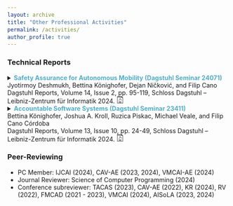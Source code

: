 ```yaml
---
layout: archive
title: "Other Professional Activities"
permalink: /activities/
author_profile: true
---
```


### Technical Reports


<details>
<summary> 
<strong style="color:#52adc8">Safety Assurance for Autonomous Mobility (Dagstuhl Seminar 24071)</strong> <br>
Jyotirmoy Deshmukh, Bettina Könighofer, Dejan Ničković, and Filip Cano
<br>
Dagstuhl Reports, Volume 14, Issue 2, pp. 95-119, Schloss Dagstuhl – Leibniz-Zentrum für Informatik 2024.
<a href="https://drops.dagstuhl.de/storage/04dagstuhl-reports/volume14/issue02/24071/DagRep.14.2.95/DagRep.14.2.95.pdf"
style="text-decoration: none;">
<img src="./../images/pdf-svg.svg" width=16em title="pdf"/>
</a>
</summary>
<br>
<div style="margin-left: 2em">
<strong> Abstract: </strong>
This report documents the program and the outcomes of the Dagstuhl Seminar "Safety Assurance for Autonomous Mobility" (24071). The seminar brought together an interdisciplinary group of researchers and practitioners from the fields of formal methods, cyber-physical systems, and artificial intelligence, with a common interest in autonomous mobility. Through a series of talks, working groups, and open problem discussions, participants explored the challenges and opportunities associated with ensuring the safety of autonomous systems in various domains, including industrial automation, automotive, railways, and aerospace. Key topics addressed included the need for industrial-grade autonomous products to operate reliably in safety-critical environments, highlighting the lack of standardized procedures for obtaining safety certifications for AI-based systems. Recent advancements in the verification and validation (V&V) of autonomous mobility systems were presented, focusing on requirements verification, testing, certification, and correct-by-design approaches. Overall, the seminar provided a comprehensive overview of the current state and future directions in safe autonomous mobility, emphasizing the need for interdisciplinary collaboration and innovation to address the complex challenges in this rapidly evolving field.
<br>
<br>
<details><summary>BibTex:</summary>
<pre>
@Article{deshmukh_et_al:DagRep.14.2.95,
  author =	{Deshmukh, Jyotirmoy and K\"{o}nighofer, Bettina and Ni\v{c}kovi\'{c}, Dejan and Cano, Filip},
  title =	{Safety Assurance for Autonomous Mobility (Dagstuhl Seminar 24071)},
  pages =	{95--119},
  journal =	{Dagstuhl Reports},
  ISSN =	{2192-5283},
  year =	{2024},
  volume =	{14},
  number =	{2},
  editor =	{Deshmukh, Jyotirmoy and K\"{o}nighofer, Bettina and Ni\v{c}kovi\'{c}, Dejan and Cano, Filip},
  publisher =	{Schloss Dagstuhl -- Leibniz-Zentrum f{\"u}r Informatik},
  address =	{Dagstuhl, Germany},
  URL =		{https://drops.dagstuhl.de/entities/document/10.4230/DagRep.14.2.95},
  URN =		{urn:nbn:de:0030-drops-205009},
  doi =		{10.4230/DagRep.14.2.95},
  annote =	{Keywords: aerospace, automotive, autonomy, formal methods, railway}
}

</pre>
</details>
</div>
</details>




<details>
<summary> 
<strong style="color:#52adc8">Accountable Software Systems (Dagstuhl Seminar 23411)</strong> <br>
Bettina Könighofer, Joshua A. Kroll, Ruzica Piskac, Michael Veale, and Filip Cano Córdoba
<br>
Dagstuhl Reports, Volume 13, Issue 10, pp. 24-49, Schloss Dagstuhl – Leibniz-Zentrum für Informatik 2024.
<a href="https://drops.dagstuhl.de/storage/04dagstuhl-reports/volume13/issue10/23411/DagRep.13.10.24/DagRep.13.10.24.pdf"
style="text-decoration: none;">
<img src="./../images/pdf-svg.svg" width=16em title="pdf"/>
</a>
</summary>
<br>
<div style="margin-left: 2em">
<strong> Abstract: </strong>
This report documents the program and the outcomes of Dagstuhl Seminar 23411 "Accountable Software Systems". The seminar brought together an interdisciplinary group of researchers from the fields of formal methods, machine learning, philosophy, political science, law, and policy studies to address the critical issue of accountability in the development and deployment of software systems. As these systems increasingly assume roles within safety-critical domains of society, including transportation, healthcare, recruitment, and the judiciary, the seminar aimed to explore the multifaceted concept of accountability, its significance, and its implementation challenges in this context. During the seminar, experts engaged deeply in discussions, presentations, and collaborative sessions, focusing on key themes such as the application of formal tools in socio-technical accountability, the impact of computing infrastructures on software accountability, and the innovation of formal languages and models to improve accountability measures. This interdisciplinary dialogue underscored the complexities involved in defining and operationalizing accountability, especially in light of technological advancements and their societal implications. The participants of the seminar reached a consensus on the pressing need for ongoing research and cross-disciplinary efforts to develop effective accountability mechanisms, highlighting the critical role of integrating socio-technical approaches and formal methodologies to enhance the accountability of autonomous systems and their contributions to society.
<br>
<br>
<details><summary>BibTex:</summary>
<pre>
@Article{konighofer_et_al:DagRep.13.10.24,
  author =	{K\"{o}nighofer, Bettina and Kroll, Joshua A. and Piskac, Ruzica and Veale, Michael and C\'{o}rdoba, Filip Cano},
  title =	{Accountable Software Systems (Dagstuhl Seminar 23411)},
  pages =	{24--49},
  journal =	{Dagstuhl Reports},
  ISSN =	{2192-5283},
  year =	{2024},
  volume =	{13},
  number =	{10},
  editor =	{K\"{o}nighofer, Bettina and Kroll, Joshua A. and Piskac, Ruzica and Veale, Michael and C\'{o}rdoba, Filip Cano},
  publisher =	{Schloss Dagstuhl -- Leibniz-Zentrum f{\"u}r Informatik},
  address =	{Dagstuhl, Germany},
  URL =		{https://drops.dagstuhl.de/entities/document/10.4230/DagRep.13.10.24},
  URN =		{urn:nbn:de:0030-drops-198328},
  doi =		{10.4230/DagRep.13.10.24},
  annote =	{Keywords: accountability, Responsible Decision Making, Societal Impact of AI}
}

</pre>
</details>
</div>
</details>

### Peer-Reviewing

* PC Member: IJCAI (2024), CAV-AE (2023, 2024), VMCAI-AE (2024)
* Journal Reviewer: Science of Computer Programming (2024)
* Conference subreviewer: TACAS (2023), CAV-AE (2022), KR (2024), RV (2022), FMCAD (2021 - 2023), VMCAI (2024), AISoLA (2023, 2024)